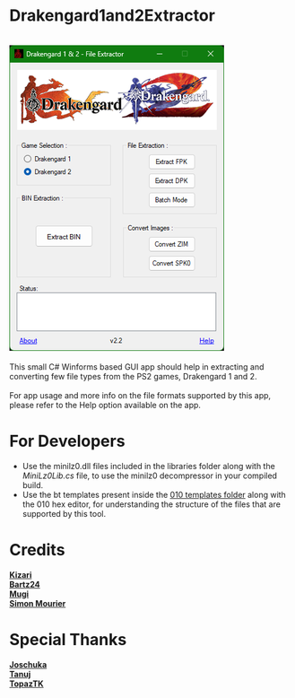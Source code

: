 # Drakengard1and2Extractor
<br>![Image Text](app-img_repo.png)
<br><br>
This small C# Winforms based GUI app should help in extracting and converting few file types from the PS2 games, Drakengard 1 and 2.   
<br>For app usage and more info on the file formats supported by this app, please refer to the Help option available on the app.

# For Developers
- Use the minilz0.dll files included in the libraries folder along with the *MiniLz0Lib.cs* file, to use the minilz0 decompressor in your compiled build.
- Use the bt templates present inside the [010 templates folder](https://github.com/Surihix/Drakengard1and2Extractor/tree/master/010%20templates) along with the 010 hex editor, for understanding the structure of the files that are supported by this tool.

# Credits
[**Kizari**](https://github.com/Kizari)
<br>[**Bartz24**](https://github.com/Bartz24)
<br>[**Mugi**](https://github.com/tehmugi)
<br>[**Simon Mourier**](https://github.com/smourier)


# Special Thanks
[**Joschuka**](https://github.com/Joschuka)
<br>[**Tanuj**](https://github.com/Cyraphim)
<br>[**TopazTK**](https://github.com/TopazTK)
